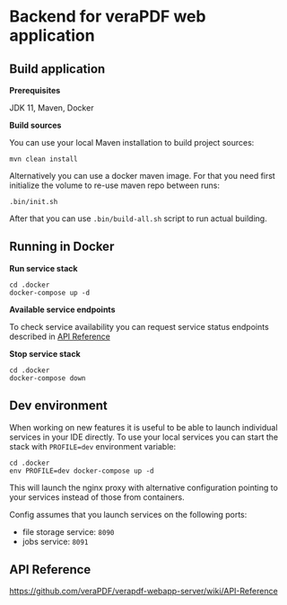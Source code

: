 # Backend for veraPDF web application

## Build application

**Prerequisites**

JDK 11, Maven, Docker

**Build sources**

You can use your local Maven installation to build project sources:
```
mvn clean install
```

Alternatively you can use a docker maven image.
For that you need first initialize the volume to re-use maven repo between runs:
```
.bin/init.sh
```
After that you can use `.bin/build-all.sh` script to run actual building. 

## Running in Docker

**Run service stack**
```
cd .docker
docker-compose up -d
```

**Available service endpoints**

To check service availability you can request service status endpoints described in [API Reference](https://github.com/veraPDF/verapdf-webapp-server/wiki/API-Reference#status)

**Stop service stack**
```
cd .docker
docker-compose down
```

## Dev environment
When working on new features it is useful to be able to launch individual services in your IDE directly. 
To use your local services you can start the stack with `PROFILE=dev` environment variable:
```
cd .docker
env PROFILE=dev docker-compose up -d
```
This will launch the nginx proxy with alternative configuration pointing to your services instead of those from 
containers.

Config assumes that you launch services on the following ports:

 * file storage service: `8090`
 * jobs service: `8091`
 
 ## API Reference
 https://github.com/veraPDF/verapdf-webapp-server/wiki/API-Reference
